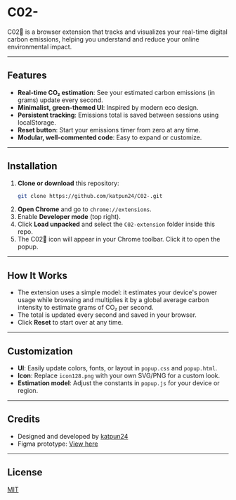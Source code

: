 # C02-
C02🌿 is a browser extension that tracks and visualizes your real-time digital carbon emissions, helping you understand and reduce your online environmental impact.

---

## Features
- **Real-time CO₂ estimation**: See your estimated carbon emissions (in grams) update every second.
- **Minimalist, green-themed UI**: Inspired by modern eco design. 
- **Persistent tracking**: Emissions total is saved between sessions using localStorage.
- **Reset button**: Start your emissions timer from zero at any time.
- **Modular, well-commented code**: Easy to expand or customize.

---

## Installation
1. **Clone or download** this repository:
   ```bash
   git clone https://github.com/katpun24/C02-.git
   ```
2. **Open Chrome** and go to `chrome://extensions`.
3. Enable **Developer mode** (top right).
4. Click **Load unpacked** and select the `C02-extension` folder inside this repo.
5. The C02🌿 icon will appear in your Chrome toolbar. Click it to open the popup.

---

## How It Works
- The extension uses a simple model: it estimates your device's power usage while browsing and multiplies it by a global average carbon intensity to estimate grams of CO₂ per second.
- The total is updated every second and saved in your browser.
- Click **Reset** to start over at any time.

---

## Customization
- **UI**: Easily update colors, fonts, or layout in `popup.css` and `popup.html`.
- **Icon**: Replace `icon128.png` with your own SVG/PNG for a custom look.
- **Estimation model**: Adjust the constants in `popup.js` for your device or region.

---

## Credits
- Designed and developed by [katpun24](https://github.com/katpun24)
- Figma prototype: [View here](https://www.figma.com/design/As80fu7lN9LNrbCvaVc0NM/C02%F0%9F%8C%BF?node-id=0-1&t=NebSizWTeDhF2kFI-1)

---

## License
[MIT](../LICENSE) 
